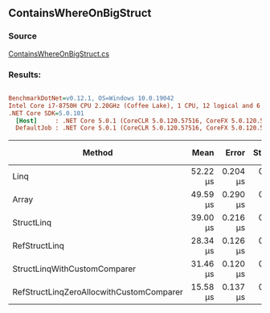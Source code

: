 ﻿## ContainsWhereOnBigStruct

### Source
[ContainsWhereOnBigStruct.cs](../../src/StructLinq.Benchmark/ContainsWhereOnBigStruct.cs)

### Results:
``` ini

BenchmarkDotNet=v0.12.1, OS=Windows 10.0.19042
Intel Core i7-8750H CPU 2.20GHz (Coffee Lake), 1 CPU, 12 logical and 6 physical cores
.NET Core SDK=5.0.101
  [Host]     : .NET Core 5.0.1 (CoreCLR 5.0.120.57516, CoreFX 5.0.120.57516), X64 RyuJIT
  DefaultJob : .NET Core 5.0.1 (CoreCLR 5.0.120.57516, CoreFX 5.0.120.57516), X64 RyuJIT


```
|                                   Method |     Mean |    Error |   StdDev | Ratio | Gen 0 | Gen 1 | Gen 2 | Allocated |
|----------------------------------------- |---------:|---------:|---------:|------:|------:|------:|------:|----------:|
|                                     Linq | 52.22 μs | 0.204 μs | 0.181 μs |  1.00 |     - |     - |     - |      80 B |
|                                    Array | 49.59 μs | 0.290 μs | 0.271 μs |  0.95 |     - |     - |     - |      80 B |
|                               StructLinq | 39.00 μs | 0.216 μs | 0.191 μs |  0.75 |     - |     - |     - |         - |
|                            RefStructLinq | 28.34 μs | 0.126 μs | 0.118 μs |  0.54 |     - |     - |     - |         - |
|             StructLinqWithCustomComparer | 31.46 μs | 0.120 μs | 0.107 μs |  0.60 |     - |     - |     - |         - |
| RefStructLinqZeroAllocwithCustomComparer | 15.58 μs | 0.137 μs | 0.128 μs |  0.30 |     - |     - |     - |         - |
